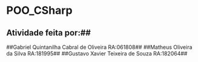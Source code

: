 # POO_CSharp
## Atividade feita por:##

##Gabriel Quintanilha Cabral de Oliveira RA:061808##
##Matheus Oliveira da Silva RA:181995##
##Gustavo Xavier Teixeira de Souza RA:182064##


